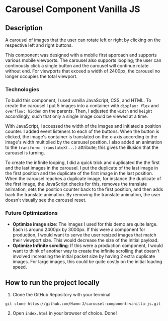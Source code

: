 # Carousel Component Vanilla JS

## Description

A carousel of images that the user can rotate left or right by clicking on the respective left and right buttons.

This component was designed with a mobile first approach and supports various
mobile viewports. The carousel also supports looping; the user can
continously click a single button and the carousel will continue rotate without end. For viewports that exceed a width of 2400px, the carousel no longer occupies the total viewport.

### Technologies

To build this component, I used vanilla JavaScript, CSS, and HTML. To create the
carousel I put 5 images into a container with `display: flex` and `overflow: hidden`
on the parents. Then, I adjusted the `width` and `height` accordingly, such that
only a single image could be viewed at a time.

With JavaScript, I accessed the width of the images and initiated a position counter. I
added event listeners to each of the buttons. When the button is clicked, the
image's container is translated on the x-axis according to the image's width multiplied by the carousel position. I also added an animation to the `transform: translateX(...)` attribute; this gives the illusion that the carousel is turning.

To create the infinite looping, I did a quick trick and duplicated the the first
and the last images in the carousel. I put the duplicate of the last image in the
first position and the duplicate of the first image in the last position. When
the carousel reaches a duplicate image, for instance the duplicate of the first image, the JavaScript checks for this, removes the translate animation, sets the position counter back to the first position, and then adds back the translate animation. By removing the translate animation, the user doesn't visually see the
carousel reset.

### Future Optimizations

- **Optimize image size**: The images I used for this demo are quite large. Each is around 2400px by 3000px. If this were a component for production, I would want to serve the user resized images that match their viewport size. This would decrease the size of the initial payload.
- **Optimize Infinite scrolling**: If this were a production component, I would want to think of another way to create the infinite scrolling that doesn't involved increasing the initial packet size by having 2 extra duplicate images. For large images, this could be quite costly on the initial loading speed.

## How to run the project locally

1. Clone the GitHub Repository with your terminal

```
git clone https://github.com/Hamm-J/carousel-component-vanilla-js.git
```

2. Open `index.html` in your browser of choice. Done!
